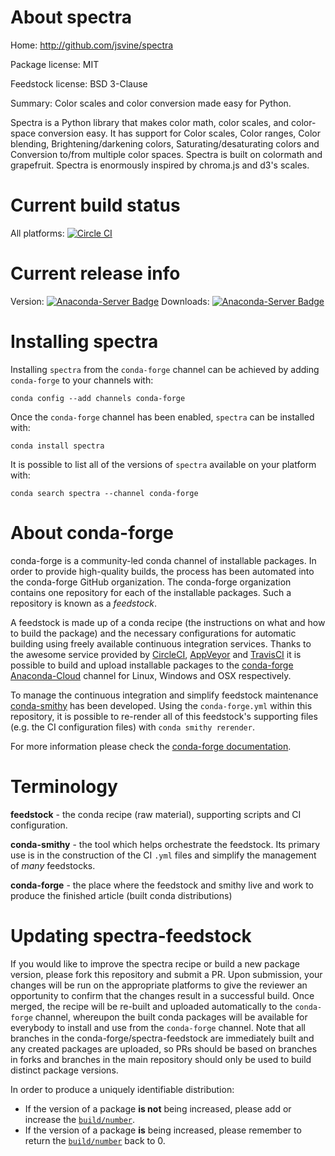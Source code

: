About spectra
=============

Home: http://github.com/jsvine/spectra

Package license: MIT

Feedstock license: BSD 3-Clause

Summary: Color scales and color conversion made easy for Python.

Spectra is a Python library that makes color math, color scales,
and color-space conversion easy. It has support for Color scales,
Color ranges, Color blending, Brightening/darkening colors,
Saturating/desaturating colors and Conversion to/from multiple color spaces.
Spectra is built on colormath and grapefruit. Spectra is enormously
inspired by chroma.js and d3's scales.


Current build status
====================

All platforms: [![Circle CI](https://circleci.com/gh/conda-forge/spectra-feedstock.svg?style=shield)](https://circleci.com/gh/conda-forge/spectra-feedstock)

Current release info
====================
Version: [![Anaconda-Server Badge](https://anaconda.org/conda-forge/spectra/badges/version.svg)](https://anaconda.org/conda-forge/spectra)
Downloads: [![Anaconda-Server Badge](https://anaconda.org/conda-forge/spectra/badges/downloads.svg)](https://anaconda.org/conda-forge/spectra)

Installing spectra
==================

Installing `spectra` from the `conda-forge` channel can be achieved by adding `conda-forge` to your channels with:

```
conda config --add channels conda-forge
```

Once the `conda-forge` channel has been enabled, `spectra` can be installed with:

```
conda install spectra
```

It is possible to list all of the versions of `spectra` available on your platform with:

```
conda search spectra --channel conda-forge
```


About conda-forge
=================

conda-forge is a community-led conda channel of installable packages.
In order to provide high-quality builds, the process has been automated into the
conda-forge GitHub organization. The conda-forge organization contains one repository
for each of the installable packages. Such a repository is known as a *feedstock*.

A feedstock is made up of a conda recipe (the instructions on what and how to build
the package) and the necessary configurations for automatic building using freely
available continuous integration services. Thanks to the awesome service provided by
[CircleCI](https://circleci.com/), [AppVeyor](http://www.appveyor.com/)
and [TravisCI](https://travis-ci.org/) it is possible to build and upload installable
packages to the [conda-forge](https://anaconda.org/conda-forge)
[Anaconda-Cloud](http://docs.anaconda.org/) channel for Linux, Windows and OSX respectively.

To manage the continuous integration and simplify feedstock maintenance
[conda-smithy](http://github.com/conda-forge/conda-smithy) has been developed.
Using the ``conda-forge.yml`` within this repository, it is possible to re-render all of
this feedstock's supporting files (e.g. the CI configuration files) with ``conda smithy rerender``.

For more information please check the [conda-forge documentation](https://conda-forge.org/docs/).

Terminology
===========

**feedstock** - the conda recipe (raw material), supporting scripts and CI configuration.

**conda-smithy** - the tool which helps orchestrate the feedstock.
                   Its primary use is in the construction of the CI ``.yml`` files
                   and simplify the management of *many* feedstocks.

**conda-forge** - the place where the feedstock and smithy live and work to
                  produce the finished article (built conda distributions)


Updating spectra-feedstock
==========================

If you would like to improve the spectra recipe or build a new
package version, please fork this repository and submit a PR. Upon submission,
your changes will be run on the appropriate platforms to give the reviewer an
opportunity to confirm that the changes result in a successful build. Once
merged, the recipe will be re-built and uploaded automatically to the
`conda-forge` channel, whereupon the built conda packages will be available for
everybody to install and use from the `conda-forge` channel.
Note that all branches in the conda-forge/spectra-feedstock are
immediately built and any created packages are uploaded, so PRs should be based
on branches in forks and branches in the main repository should only be used to
build distinct package versions.

In order to produce a uniquely identifiable distribution:
 * If the version of a package **is not** being increased, please add or increase
   the [``build/number``](http://conda.pydata.org/docs/building/meta-yaml.html#build-number-and-string).
 * If the version of a package **is** being increased, please remember to return
   the [``build/number``](http://conda.pydata.org/docs/building/meta-yaml.html#build-number-and-string)
   back to 0.